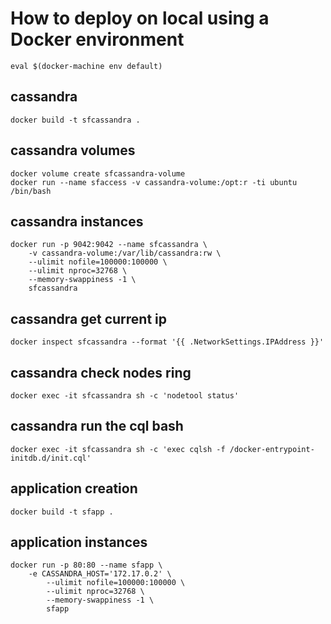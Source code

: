 # How to deploy on local using a Docker environment

```eval $(docker-machine env default)```

## cassandra
```
docker build -t sfcassandra .
```
## cassandra volumes
```
docker volume create sfcassandra-volume
docker run --name sfaccess -v cassandra-volume:/opt:r -ti ubuntu /bin/bash
```

## cassandra instances
```
docker run -p 9042:9042 --name sfcassandra \
	-v cassandra-volume:/var/lib/cassandra:rw \
	--ulimit nofile=100000:100000 \
	--ulimit nproc=32768 \
	--memory-swappiness -1 \
	sfcassandra
```

## cassandra get current ip
```
docker inspect sfcassandra --format '{{ .NetworkSettings.IPAddress }}'
```

## cassandra check nodes ring
```
docker exec -it sfcassandra sh -c 'nodetool status'
```

## cassandra run the cql bash
```
docker exec -it sfcassandra sh -c 'exec cqlsh -f /docker-entrypoint-initdb.d/init.cql'
```

## application creation
```
docker build -t sfapp .
```

## application instances
```
docker run -p 80:80 --name sfapp \
	-e CASSANDRA_HOST='172.17.0.2' \
        --ulimit nofile=100000:100000 \
        --ulimit nproc=32768 \
        --memory-swappiness -1 \
        sfapp
```
